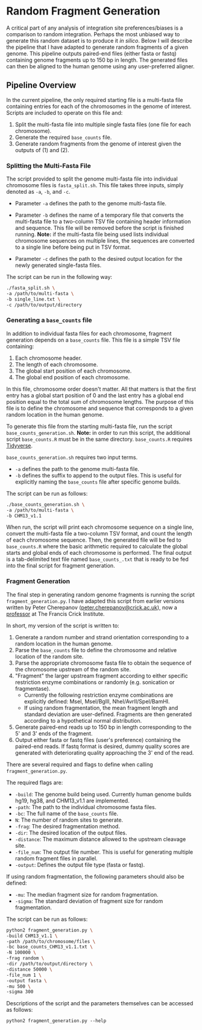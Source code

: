 # Random Fragment Generation

A critical part of any analysis of integration site preferences/biases is a comparison to random integration. Perhaps the most unbiased way to generate this random dataset is to produce it <i>in silico</i>. Below I will describe the pipeline that I have adapted to generate random fragments of a given genome. This pipeline outputs paired-end files (either fasta or fastq) containing genome fragments up to 150 bp in length. The generated files can then be aligned to the human genome using any user-preferred aligner.



## Pipeline Overview

In the current pipeline, the only required starting file is a multi-fasta file containing entries for each of the chromosomes in the genome of interest. Scripts are included to operate on this file and:

1. Split the multi-fasta file into multiple single fasta files (one file for each chromosome).
2. Generate the required <code>base_counts</code> file.
3. Generate random fragments from the genome of interest given the outputs of (1) and (2).



### Splitting the Multi-Fasta File

The script provided to split the genome multi-fasta file into individual chromosome files is <code>fasta_split.sh</code>. This file takes three inputs, simply denoted as <code>-a</code>, <code>-b</code>, and <code>-c</code>.

+ Parameter <code>-a</code> defines the path to the genome multi-fasta file.

+ Parameter <code>-b</code> defines the name of a temporary file that converts the multi-fasta file to a two-column TSV file containing header information and sequence. This file will be removed before the script is finished running. <b>Note:</b> if the multi-fasta file being used lists individual chromosome sequences on multiple lines, the sequences are converted to a single line before being put in TSV format.

+ Parameter <code>-c</code> defines the path to the desired output location for the newly generated single-fasta files.

  

The script can be run in the following way:

```bash
./fasta_split.sh \
-a /path/to/multi-fasta \
-b single_line.txt \
-c /path/to/output/directory
```



### Generating a <code>base_counts</code> file

In addition to individual fasta files for each chromosome, fragment generation depends on a <code>base_counts</code> file. This file is a simple TSV file containing:

1. Each chromosome header.
2. The length of each chromosome.
3. The global start position of each chromosome.
4. The global end position of each chromosome.



In this file, chromosome order doesn't matter. All that matters is that the first entry has a global start position of 0 and the last entry has a global end position equal to the total sum of chromosome lengths. The purpose of this file is to define the chromosome and sequence that corresponds to a given random location in the human genome.



To generate this file from the starting multi-fasta file, run the script <code>base_counts_generation.sh</code>. <b>Note:</b> in order to run this script, the additional script <code>base_counts.R</code> must be in the same directory. <code>base_counts.R</code> requires [Tidyverse](https://www.tidyverse.org/).



<code>base_counts_generation.sh</code> requires two input terms.

+ <code>-a</code> defines the path to the genome multi-fasta file.
+ <code>-b</code> defines the suffix to append to the output files. This is useful for explicitly naming the <code>base_counts</code> file after specific genome builds.



The script can be run as follows:

```bash
./base_counts_generation.sh \
-a /path/to/multi-fasta \
-b CHM13_v1.1
```



When run, the script will print each chromosome sequence on a single line, convert the multi-fasta file a two-column TSV format, and count the length of each chromosome sequence. Then, the generated file will be fed to <code>base_counts.R</code> where the basic arithmetic required to calculate the global starts and global ends of each chromosome is performed. The final output is a tab-delimited text file named <code>base_counts_<SUFFIX>.txt</code> that is ready to be fed into the final script for fragment generation.



### Fragment Generation

The final step in generating random genome fragments is running the script <code>fragment_generation.py</code>. I have adapted this script from earlier versions written by Peter Cherepanov (peter.cherepanov@crick.ac.uk), now a [professor](https://www.crick.ac.uk/research/labs/peter-cherepanov) at The Francis Crick Institute.



In short, my version of the  script is written to:

1. Generate a random number and strand orientation corresponding to a random location in the human genome.
2. Parse the <code>base_counts</code> file to define the chromosome and relative location of the random site.
3. Parse the appropriate chromosome fasta file to obtain the sequence of the chromosome upstream of the random site.
4. "Fragment" the larger upstream fragment according to either specific restriction enzyme combinations or randomly (e.g. sonication or fragmentase).
   + Currently the following restriction enzyme combinations are explicitly defined: MseI, MseI/BglII, NheI/AvrII/SpeI/BamHI.
   + If using random fragmentation, the mean fragment length and standard deviation are user-defined. Fragments are then generated according to a hypothetical normal distribution.
5. Generate paired-end reads up to 150 bp in length corresponding to the 5' and 3' ends of the fragment.
6. Output either fasta or fastq files (user's preference) containing the paired-end reads. If fastq format is desired, dummy quality scores are generated with deteriorating quality approaching the 3' end of the read.



There are several required and flags to define when calling <code>fragment_generation.py</code>.

The required flags are: 

+ <code>-build</code>: The genome build being used. Currently human genome builds hg19, hg38, and CHM13_v1.1 are implemented.
+ <code>-path</code>: The path to the individual chromosome fasta files.
+ <code>-bc</code>: The full name of the <code>base_counts</code> file.
+ <code>N</code>: The number of random sites to generate.
+ <code>-frag</code>: The desired fragmentation method.
+ <code>-dir</code>: The desired location of the output files.
+ <code>-distance</code>: The maximum distance allowed to the upstream cleavage site.
+ <code>-file_num</code>: The output file number. This is useful for generating multiple random fragment files in parallel.
+ <code>-output</code>: Defines the output file type (fasta or fastq).



If using random fragmentation, the following parameters should also be defined:

+ <code>-mu</code>: The median fragment size for random fragmentation.
+ <code>-sigma</code>: The standard deviation of fragment size for random fragmentation.



The script can be run as follows:

```bash
python2 fragment_generation.py \
-build CHM13_v1.1 \
-path /path/to/chromosome/files \
-bc base_counts_CHM13_v1.1.txt \
-N 100000 \
-frag random \
-dir /path/to/output/directory \
-distance 50000 \
-file_num 1 \
-output fasta \
-mu 500 \
-sigma 300
```





Descriptions of the script and the parameters themselves can be accessed as follows:

```
python2 fragment_generation.py --help
```
